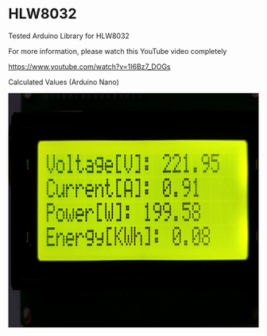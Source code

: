 # HLW8032
Tested Arduino Library for HLW8032
  

For more information, please watch this YouTube video completely  
  

https://www.youtube.com/watch?v=1I6Bz7_DOGs 
  

Calculated Values (Arduino Nano)  
  

<img src="https://github.com/MyVanitar/HLW8032/blob/main/Fig-5.jpg" align="left" height="472" width="840" />  
  

<br/>  
